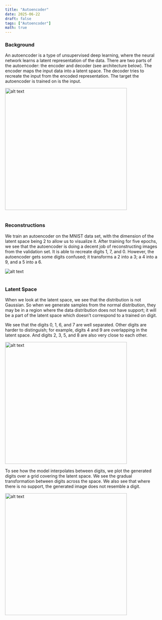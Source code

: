 ```yaml
---
title: "Autoencoder"
date: 2025-06-22
draft: false
tags: ["Autoencoder"]
math: true
---
```


### Background
An autoencoder is a type of unsupervised deep learning, where the neural network learns a latent representation of the data. There are two parts of the autoencoder: the encoder and decoder (see architecture below). The encoder maps the input data into a latent space. The decoder tries to recreate the input from the encoded representation. The target the autoencoder is trained on is the input.

<img src="/images/ae_architecture.png" alt="alt text" height="400">
<br>
<br>

### Reconstructions
We train an autoencoder on the MNIST data set, with the dimension of the latent space being 2 to allow us to visualize it. After training for five epochs, we see that the autoencoder is doing a decent job of reconstructing images from the validation set. It is able to recreate digits 1, 7, and 0. However, the autoencoder gets some digits confused; it transforms a 2 into a 3; a 4 into a 9, and a 5 into a 6.

<img src="/images/ae_reconstructions_epoch_05.png" alt="alt text" >
<br><br>

### Latent Space
When we look at the latent space, we see that the distribution is not Gaussian. So when we generate samples from the normal distribution, they may be in a region where the data distribution does not have support; it will be a part of the latent space which doesn't correspond to a trained on digit. 

We see that the digits 0, 1, 6, and 7 are well separated. Other digits are harder to distinguish; for example, digits 4 and 9 are overlapping in the latent space. And digits 2, 3, 5, and 8 are also very close to each other. 

<img src="/images/ae_latent_space_epoch_5.png" alt="alt text" height="400">
<br>

To see how the model interpolates between digits, we plot the generated digits over a grid covering the latent space. We see the gradual transformation between digits across the space. We also see that where there is no support, the generated image does not resemble a digit.

<img src="/images/ae_latent_grid_overlay.png" alt="alt text" height="400">
<br>

<script>
window.MathJax = {
  tex: { inlineMath: [['$', '$'], ['\\(', '\\)']] },
  svg: { fontCache: 'global' }
};
</script>
<script defer src="https://cdn.jsdelivr.net/npm/mathjax@3/es5/tex-svg.js"></script>
